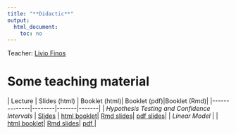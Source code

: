 ```yaml
---
title: "**Didactic**"
output:
  html_document:
    toc: no
---
```


Teacher: [Livio Finos](https://liviofinos.net)


# Some teaching material  

|  Lecture    | Slides (html) | Booklet (html)| Booklet (pdf)|Booklet (Rmd)|
|--------------|--------|-------|-------|
| *Hypothesis Testing and Confidence Intervals* | [Slides](https://github.com/livioivil/inference_basics/blob/master/chap1_inference.html) |  [html booklet](https://github.com/livioivil/inference_basics/blob/master/chap1_inference_booklet.html)| [Rmd slides](https://github.com/livioivil/inference_basics/blob/master/chap1_inference.Rmd)| [pdf slides](https://github.com/livioivil/inference_basics/blob/master/chap1_inference.pdf)|
| *Linear Model* | |  [html booklet](https://github.com/livioivil/inference_basics/blob/master/LinearModel_booklet.html)| [Rmd slides](https://github.com/livioivil/inference_basics/blob/master/LinearModel_booklet.Rmd)| [pdf ](https://github.com/livioivil/inference_basics/blob/master/LinearModel_booklet.pdf)|
